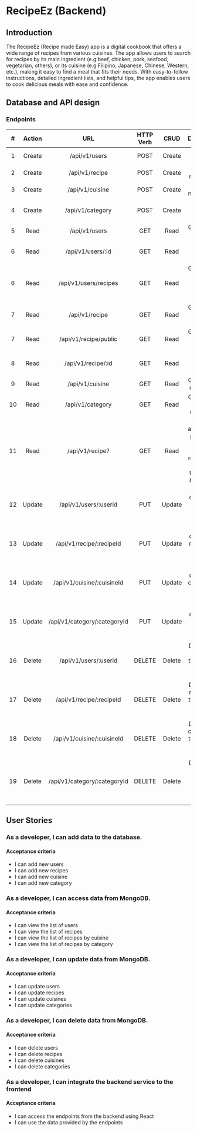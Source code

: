 # RecipeEz (Backend)

## Introduction

The RecipeEz (Recipe made Easy) app is a digital cookbook that offers a wide range of recipes from various cuisines. The app allows users to search for recipes by its main ingredient (e.g beef, chicken, pork, seafood, vegetarian, others), or its cuisine (e.g Filipino, Japanese, Chinese, Western, etc.), making it easy to find a meal that fits their needs. With easy-to-follow instructions, detailed ingredient lists, and helpful tips, the app enables users to cook delicious meals with ease and confidence.

## Database and API design

### Endpoints

|  #  | Action |             URL              | HTTP Verb |  CRUD  |                                           Description                                           |
| :-: | :----: | :--------------------------: | :-------: | :----: | :---------------------------------------------------------------------------------------------: |
|  1  | Create |        /api/v1/users         |   POST    | Create |                                        Create a new user                                        |
|  2  | Create |        /api/v1/recipe        |   POST    | Create |                                       Create a new recipe                                       |
|  3  | Create |       /api/v1/cuisine        |   POST    | Create |                                      Create a new cuisine                                       |
|  4  | Create |       /api/v1/category       |   POST    | Create |                                      Create a new category                                      |
|  5  |  Read  |        /api/v1/users         |    GET    |  Read  |                                     Gets the list of users                                      |
|  6  |  Read  |      /api/v1/users/:id       |    GET    |  Read  |                                      Gets a specific user                                       |
|  6  |  Read  |    /api/v1/users/recipes     |    GET    |  Read  |                           Gets the list of recipes of a specific user                           |
|  7  |  Read  |        /api/v1/recipe        |    GET    |  Read  |                                  Gets the list of all recipes                                   |
|  7  |  Read  |    /api/v1/recipe/public     |    GET    |  Read  |                                 Gets the list of public recipes                                 |
|  8  |  Read  |      /api/v1/recipe/:id      |    GET    |  Read  |                                     Gets a specific recipe                                      |
|  9  |  Read  |       /api/v1/cuisine        |    GET    |  Read  |                                    Gets the list of cuisines                                    |
| 10  |  Read  |       /api/v1/category       |    GET    |  Read  |                                   Gets the list of categories                                   |
| 11  |  Read  |       /api/v1/recipe?        |    GET    |  Read  | User can add a query parameter that will return the recipes that matches the cuisine & category |
| 12  | Update |    /api/v1/users/:userid     |    PUT    | Update |                          Updates details of a user with the given id.                           |
| 13  | Update |   /api/v1/recipe/:recipeId   |    PUT    | Update |                         Updates details of a recipe with the given id.                          |
| 14  | Update |  /api/v1/cuisine/:cuisineId  |    PUT    | Update |                         Updates details of a cuisine with the given id.                         |
| 15  | Update | /api/v1/category/:categoryId |    PUT    | Update |                        Updates details of a category with the given id.                         |
| 16  | Delete |    /api/v1/users/:userid     |  DELETE   | Delete |                        Deletes the user with the given id from the list.                        |
| 17  | Delete |   /api/v1/recipe/:recipeId   |  DELETE   | Delete |                       Deletes the recipe with the given id from the list.                       |
| 18  | Delete |  /api/v1/cuisine/:cuisineId  |  DELETE   | Delete |                      Deletes the cuisine with the given id from the list.                       |
| 19  | Delete | /api/v1/category/:categoryId |  DELETE   | Delete |                      Deletes the category with the given id from the list.                      |

## User Stories

### As a developer, I can add data to the database.

#### Acceptance criteria

- I can add new users
- I can add new recipes
- I can add new cuisine
- I can add new category

### As a developer, I can access data from MongoDB.

#### Acceptance criteria

- I can view the list of users
- I can view the list of recipes
- I can view the list of recipes by cuisine
- I can view the list of recipes by category

### As a developer, I can update data from MongoDB.

#### Acceptance criteria

- I can update users
- I can update recipes
- I can update cuisines
- I can update categories

### As a developer, I can delete data from MongoDB.

#### Acceptance criteria

- I can delete users
- I can delete recipes
- I can delete cuisines
- I can delete categories

### As a developer, I can integrate the backend service to the frontend

#### Acceptance criteria

- I can access the endpoints from the backend using React
- I can use the data provided by the endpoints
